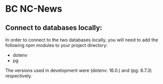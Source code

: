 # BC NC-News

## Connect to databases locally:
In order to connect to the two databases locally, you will need to add the following npm modules to your project directory:

- dotenv
- pg

The versions used in development were (dotenv: 16.0.) and (pg: 8.7.3) respectively.